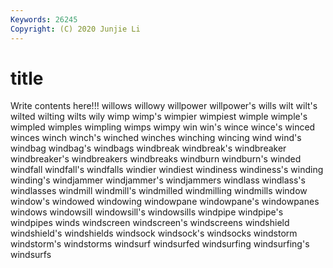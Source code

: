 ```yaml
---
Keywords: 26245
Copyright: (C) 2020 Junjie Li
---
```


# title

Write contents here!!!
willows 
willowy 
willpower 
willpower's
wills 
wilt 
wilt's 
wilted 
wilting 
wilts 
wily 
wimp 
wimp's 
wimpier
wimpiest 
wimple 
wimple's 
wimpled 
wimples 
wimpling 
wimps 
wimpy 
win 
win's
wince 
wince's 
winced 
winces 
winch 
winch's 
winched 
winches 
winching 
wincing
wind 
wind's 
windbag 
windbag's 
windbags 
windbreak 
windbreak's 
windbreaker 
windbreaker's 
windbreakers
windbreaks 
windburn 
windburn's 
winded 
windfall 
windfall's 
windfalls 
windier 
windiest 
windiness
windiness's 
winding 
winding's 
windjammer 
windjammer's 
windjammers 
windlass 
windlass's 
windlasses 
windmill
windmill's 
windmilled 
windmilling 
windmills 
window 
window's 
windowed 
windowing 
windowpane 
windowpane's
windowpanes 
windows 
windowsill 
windowsill's 
windowsills 
windpipe 
windpipe's 
windpipes 
winds 
windscreen
windscreen's 
windscreens 
windshield 
windshield's 
windshields 
windsock 
windsock's 
windsocks 
windstorm 
windstorm's
windstorms 
windsurf 
windsurfed 
windsurfing 
windsurfing's 
windsurfs 
